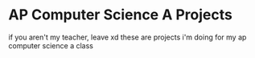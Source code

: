 # AP Computer Science A Projects
if you aren't my teacher, leave xd these are projects i'm doing for my ap computer science a class
